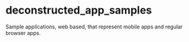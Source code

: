 deconstructed_app_samples
=========================

Sample applications, web based, that represent mobile apps and regular browser apps.
